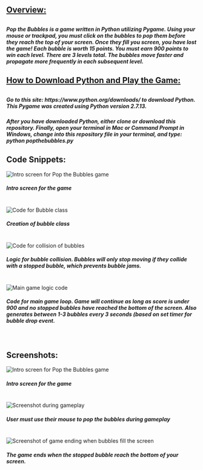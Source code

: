 <h2><u>Overview:</u><h2>
<h5>Pop the Bubbles is a game written in Python utilizing Pygame. Using your mouse or trackpad, you must click on the bubbles to pop them before they reach the top of your screen. Once they fill you screen, you have lost the game! Each bubble is worth 15 points. You must earn 900 points to win each level. There are 3 levels total. The bubbles move faster and propagate more frequently in each subsequent level.</h5>

<h2><u>How to Download Python and Play the Game:</u><h2>
<h5>Go to this site: https://www.python.org/downloads/  to download Python. This Pygame was created using Python version 2.7.13.</h5>

<h5>After you have downloaded Python, either clone or download this repository. Finally, open your terminal in Mac or Command Prompt in Windows, change into this repository file in your terminal, and type: python popthebubbles.py </h5>

<h2>Code Snippets:</h2>

<img src="introscreen.png" alt="Intro screen for Pop the Bubbles game">
<h5>Intro screen for the game</h5>
<br />

<img src="bubbleclass.png" alt="Code for Bubble class">
<h5>Creation of bubble class</h5>
<br />

<img src="collisioncode.png" alt="Code for collision of bubbles">
<h5>Logic for bubble collision. Bubbles will only stop moving if they collide with a stopped bubble, which prevents bubble jams.</h5>
<br />

<img src="maingamelogic.png" alt="Main game logic code">
<h5>Code for main game loop. Game will continue as long as score is under 900 and no stopped bubbles have reached the bottom of the screen. Also generates between 1-3 bubbles every 3 seconds (based on set timer for bubble drop event.</h5>
<br />


<h2>Screenshots:</h2>
<img src="introscreen.png" alt="Intro screen for Pop the Bubbles game">
<h5>Intro screen for the game</h5>
<br />
<img src="gameplay.png" alt="Screenshot during gameplay">
<h5>User must use their mouse to pop the bubbles during gameplay</h5>
<br />
<img src="gameoverscreen.png" alt="Screenshot of game ending when bubbles fill the screen">
<h5>The game ends when the stopped bubble reach the bottom of your screen.</h5>
<br />
